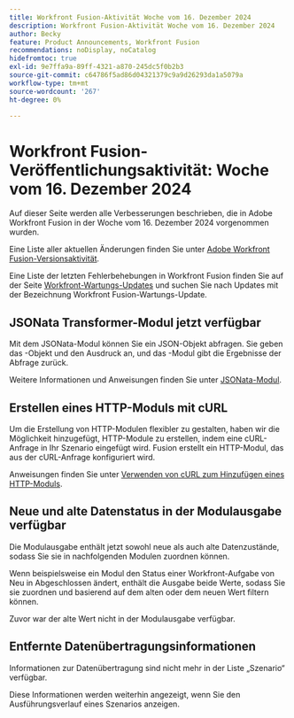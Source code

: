 ```yaml
---
title: Workfront Fusion-Aktivität Woche vom 16. Dezember 2024
description: Workfront Fusion-Aktivität Woche vom 16. Dezember 2024
author: Becky
feature: Product Announcements, Workfront Fusion
recommendations: noDisplay, noCatalog
hidefromtoc: true
exl-id: 9e7ffa9a-89ff-4321-a870-245dc5f0b2b3
source-git-commit: c64786f5ad86d04321379c9a9d26293da1a5079a
workflow-type: tm+mt
source-wordcount: '267'
ht-degree: 0%

---
```


# Workfront Fusion-Veröffentlichungsaktivität: Woche vom 16. Dezember 2024

Auf dieser Seite werden alle Verbesserungen beschrieben, die in Adobe Workfront Fusion in der Woche vom 16. Dezember 2024 vorgenommen wurden.

Eine Liste aller aktuellen Änderungen finden Sie unter [Adobe Workfront Fusion-Versionsaktivität](/help/workfront-fusion/fusion-product-releases/fusion-release-activity.md).

Eine Liste der letzten Fehlerbehebungen in Workfront Fusion finden Sie auf der Seite [Workfront-Wartungs-Updates](https://experienceleague.adobe.com/docs/workfront-known-issues/releases/current-updates.html?lang=de) und suchen Sie nach Updates mit der Bezeichnung Workfront Fusion-Wartungs-Update.

## JSONata Transformer-Modul jetzt verfügbar

Mit dem JSONata-Modul können Sie ein JSON-Objekt abfragen. Sie geben das -Objekt und den Ausdruck an, und das -Modul gibt die Ergebnisse der Abfrage zurück.

Weitere Informationen und Anweisungen finden Sie unter [JSONata-Modul](/help/workfront-fusion/references/apps-and-modules/tools-and-transformers/jsonata-module.md).

## Erstellen eines HTTP-Moduls mit cURL

Um die Erstellung von HTTP-Modulen flexibler zu gestalten, haben wir die Möglichkeit hinzugefügt, HTTP-Module zu erstellen, indem eine cURL-Anfrage in Ihr Szenario eingefügt wird. Fusion erstellt ein HTTP-Modul, das aus der cURL-Anfrage konfiguriert wird.

Anweisungen finden Sie unter [Verwenden von cURL zum Hinzufügen eines HTTP-Moduls](/help/workfront-fusion/create-scenarios/add-modules/use-curl-create-http.md).

## Neue und alte Datenstatus in der Modulausgabe verfügbar

Die Modulausgabe enthält jetzt sowohl neue als auch alte Datenzustände, sodass Sie sie in nachfolgenden Modulen zuordnen können.

Wenn beispielsweise ein Modul den Status einer Workfront-Aufgabe von Neu in Abgeschlossen ändert, enthält die Ausgabe beide Werte, sodass Sie sie zuordnen und basierend auf dem alten oder dem neuen Wert filtern können.

Zuvor war der alte Wert nicht in der Modulausgabe verfügbar.

## Entfernte Datenübertragungsinformationen

Informationen zur Datenübertragung sind nicht mehr in der Liste „Szenario“ verfügbar.

Diese Informationen werden weiterhin angezeigt, wenn Sie den Ausführungsverlauf eines Szenarios anzeigen.

